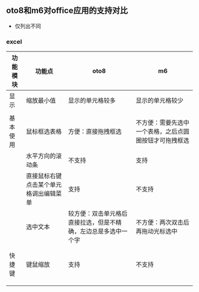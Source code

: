 ## oto8和m6对office应用的支持对比
- 仅列出不同
### excel
|功能模块|功能点|oto8|m6|
|-----|-----|-----|-----|
|显示|缩放最小值|显示的单元格较多|显示的单元格较少|
|||||
|基本使用|鼠标框选表格|方便：直接拖拽框选|不方便：需要先选中一个表格，之后点圆圈按钮才可拖拽框选|
||水平方向的滚动条|不支持|支持|
||直接鼠标右键点击某个单元格调出编辑菜单|支持|不支持|
||选中文本|较方便：双击单元格后直接拉选，但是不精确，左边总是多选中一个字|不方便：两次双击后再拖动光标选中|
|||||
|||||
|快捷键|键鼠缩放|支持|不支持|
|||||
|||||
|||||
